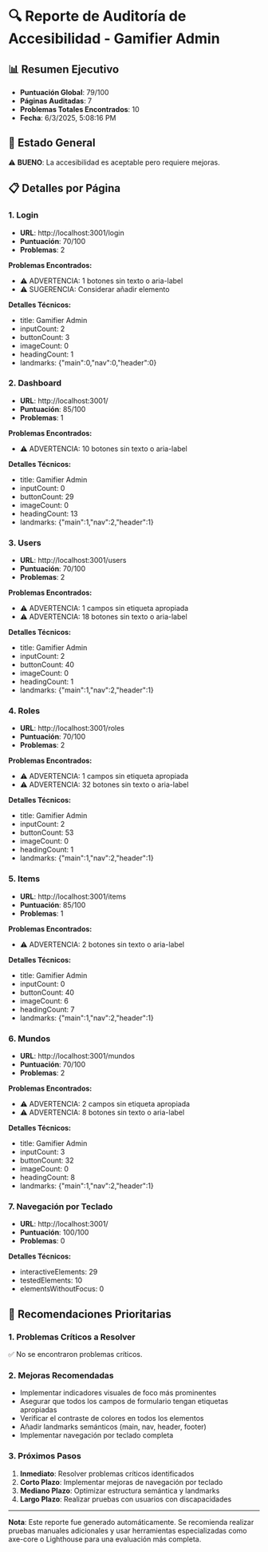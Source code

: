 # 🔍 Reporte de Auditoría de Accesibilidad - Gamifier Admin

## 📊 Resumen Ejecutivo

- **Puntuación Global**: 79/100
- **Páginas Auditadas**: 7
- **Problemas Totales Encontrados**: 10
- **Fecha**: 6/3/2025, 5:08:16 PM

## 🎯 Estado General

⚠️ **BUENO**: La accesibilidad es aceptable pero requiere mejoras.

## 📋 Detalles por Página

### 1. Login

- **URL**: http://localhost:3001/login
- **Puntuación**: 70/100
- **Problemas**: 2

**Problemas Encontrados:**

- ⚠️  ADVERTENCIA: 1 botones sin texto o aria-label
- ⚠️  SUGERENCIA: Considerar añadir elemento <main>

**Detalles Técnicos:**

- title: Gamifier Admin
- inputCount: 2
- buttonCount: 3
- imageCount: 0
- headingCount: 1
- landmarks: {"main":0,"nav":0,"header":0}

### 2. Dashboard

- **URL**: http://localhost:3001/
- **Puntuación**: 85/100
- **Problemas**: 1

**Problemas Encontrados:**

- ⚠️  ADVERTENCIA: 10 botones sin texto o aria-label

**Detalles Técnicos:**

- title: Gamifier Admin
- inputCount: 0
- buttonCount: 29
- imageCount: 0
- headingCount: 13
- landmarks: {"main":1,"nav":2,"header":1}

### 3. Users

- **URL**: http://localhost:3001/users
- **Puntuación**: 70/100
- **Problemas**: 2

**Problemas Encontrados:**

- ⚠️  ADVERTENCIA: 1 campos sin etiqueta apropiada
- ⚠️  ADVERTENCIA: 18 botones sin texto o aria-label

**Detalles Técnicos:**

- title: Gamifier Admin
- inputCount: 2
- buttonCount: 40
- imageCount: 0
- headingCount: 1
- landmarks: {"main":1,"nav":2,"header":1}

### 4. Roles

- **URL**: http://localhost:3001/roles
- **Puntuación**: 70/100
- **Problemas**: 2

**Problemas Encontrados:**

- ⚠️  ADVERTENCIA: 1 campos sin etiqueta apropiada
- ⚠️  ADVERTENCIA: 32 botones sin texto o aria-label

**Detalles Técnicos:**

- title: Gamifier Admin
- inputCount: 2
- buttonCount: 53
- imageCount: 0
- headingCount: 1
- landmarks: {"main":1,"nav":2,"header":1}

### 5. Items

- **URL**: http://localhost:3001/items
- **Puntuación**: 85/100
- **Problemas**: 1

**Problemas Encontrados:**

- ⚠️  ADVERTENCIA: 2 botones sin texto o aria-label

**Detalles Técnicos:**

- title: Gamifier Admin
- inputCount: 0
- buttonCount: 40
- imageCount: 6
- headingCount: 7
- landmarks: {"main":1,"nav":2,"header":1}

### 6. Mundos

- **URL**: http://localhost:3001/mundos
- **Puntuación**: 70/100
- **Problemas**: 2

**Problemas Encontrados:**

- ⚠️  ADVERTENCIA: 2 campos sin etiqueta apropiada
- ⚠️  ADVERTENCIA: 8 botones sin texto o aria-label

**Detalles Técnicos:**

- title: Gamifier Admin
- inputCount: 3
- buttonCount: 32
- imageCount: 0
- headingCount: 8
- landmarks: {"main":1,"nav":2,"header":1}

### 7. Navegación por Teclado

- **URL**: http://localhost:3001/
- **Puntuación**: 100/100
- **Problemas**: 0

**Detalles Técnicos:**

- interactiveElements: 29
- testedElements: 10
- elementsWithoutFocus: 0

## 🎯 Recomendaciones Prioritarias

### 1. Problemas Críticos a Resolver

✅ No se encontraron problemas críticos.

### 2. Mejoras Recomendadas

- Implementar indicadores visuales de foco más prominentes
- Asegurar que todos los campos de formulario tengan etiquetas apropiadas
- Verificar el contraste de colores en todos los elementos
- Añadir landmarks semánticos (main, nav, header, footer)
- Implementar navegación por teclado completa

### 3. Próximos Pasos

1. **Inmediato**: Resolver problemas críticos identificados
2. **Corto Plazo**: Implementar mejoras de navegación por teclado
3. **Mediano Plazo**: Optimizar estructura semántica y landmarks
4. **Largo Plazo**: Realizar pruebas con usuarios con discapacidades

---

**Nota**: Este reporte fue generado automáticamente. Se recomienda realizar pruebas manuales adicionales y usar herramientas especializadas como axe-core o Lighthouse para una evaluación más completa.
